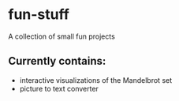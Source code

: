 # fun-stuff
A collection of small fun projects

## Currently contains:
- interactive visualizations of the Mandelbrot set
- picture to text converter
